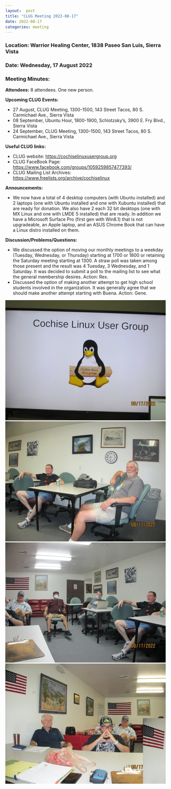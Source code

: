 ```yaml
---
layout:  post
title: "CLUG Meeting 2022-08-17"
date: 2022-08-17
categories: meeting
---
```


### Location: Warrior Healing Center, 1838 Paseo San Luis, Sierra Vista

### Date: Wednesday, 17 August 2022
### Meeting Minutes:

**Attendees:** 8 attendees.  One new person.

**Upcoming CLUG Events:**
 * 27 August, CLUG Meeting, 1300-1500, 143 Street Tacos, 80 S. Carmichael Ave., Sierra Vista
 * 08 September, Ubuntu Hour, 1800-1900, Schlotzsky’s, 3900 E. Fry Blvd., Sierra Vista
 * 24 September, CLUG Meeting, 1300-1500, 143 Street Tacos, 80 S. Carmichael Ave., Sierra Vista

**Useful CLUG links:**
 * CLUG website:  https://cochiselinuxusergroup.org
 * CLUG FaceBook Page:  https://www.facebook.com/groups/1059259857477393/
 * CLUG Mailing List Archives:  https://www.freelists.org/archive/cochiselinux

**Announcements:**
 * We now have a total of 4 desktop computers (with Ubuntu installed) and 2 laptops (one with Ubuntu installed and one with Xubuntu installed) that are ready for donation.  We also have 2 each 32 bit desktops (one with MX Linux and one with LMDE 5 installed) that are ready.  In addition we have a Microsoft Surface Pro (first gen with Win8.1) that is not upgradeable, an Apple laptop, and an ASUS Chrome  Book that can have a Linux distro installed on them.

**Discussion/Problems/Questions:**
 * We discussed the option of moving our monthly meetings to a weekday (Tuesday, Wednesday, or Thursday) starting at 1700 or 1800 or retaining the Saturday meeting starting at 1300.  A straw poll was taken among those present and the result was 4 Tuesday, 3 Wednesday, and 1 Saturday.  It was decided to submit a poll to the mailing list to see what the general membership desires.  Action:  Rex.
 * Discussed the option of making another attempt to get high school students involved in the organization.  It was generally agree that we should make another attempt starting with Buena.  Action:  Gene.


![alt text](https://raw.githubusercontent.com/CochiseLinuxUsersGroup/CochiseLinuxUsersGroup.github.io/master/images2/rsz_clug_meeting_2022-08-17_1.jpg)
![alt text](https://raw.githubusercontent.com/CochiseLinuxUsersGroup/CochiseLinuxUsersGroup.github.io/master/images2/rsz_clug_meeting_2022-08-17_2.jpg)
![alt text](https://raw.githubusercontent.com/CochiseLinuxUsersGroup/CochiseLinuxUsersGroup.github.io/master/images2/rsz_clug_meeting_2022-08-17_3.jpg)
![alt text](https://raw.githubusercontent.com/CochiseLinuxUsersGroup/CochiseLinuxUsersGroup.github.io/master/images2/rsz_clug_meeting_2022-08-17_4.jpg)
